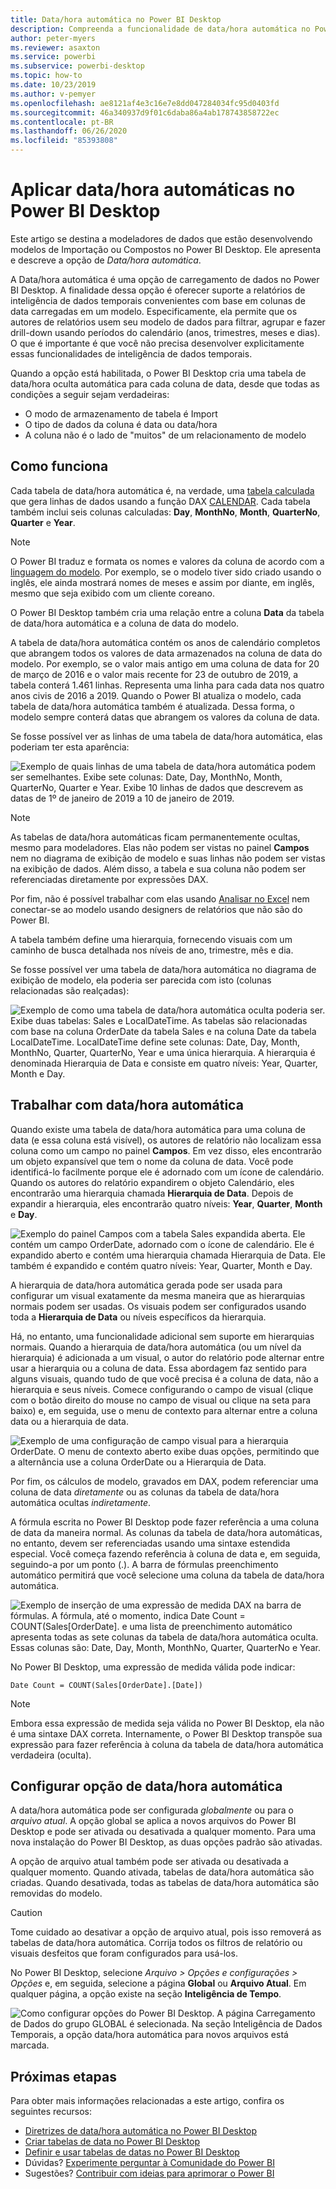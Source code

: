 ```yaml
---
title: Data/hora automática no Power BI Desktop
description: Compreenda a funcionalidade de data/hora automática no Power BI Desktop.
author: peter-myers
ms.reviewer: asaxton
ms.service: powerbi
ms.subservice: powerbi-desktop
ms.topic: how-to
ms.date: 10/23/2019
ms.author: v-pemyer
ms.openlocfilehash: ae8121af4e3c16e7e8dd047284034fc95d0403fd
ms.sourcegitcommit: 46a340937d9f01c6daba86a4ab178743858722ec
ms.contentlocale: pt-BR
ms.lasthandoff: 06/26/2020
ms.locfileid: "85393808"
---
```

# <a name="apply-auto-datetime-in-power-bi-desktop"></a>Aplicar data/hora automáticas no Power BI Desktop

Este artigo se destina a modeladores de dados que estão desenvolvendo modelos de Importação ou Compostos no Power BI Desktop. Ele apresenta e descreve a opção de _Data/hora automática_.

A Data/hora automática é uma opção de carregamento de dados no Power BI Desktop. A finalidade dessa opção é oferecer suporte a relatórios de inteligência de dados temporais convenientes com base em colunas de data carregadas em um modelo. Especificamente, ela permite que os autores de relatórios usem seu modelo de dados para filtrar, agrupar e fazer drill-down usando períodos do calendário (anos, trimestres, meses e dias). O que é importante é que você não precisa desenvolver explicitamente essas funcionalidades de inteligência de dados temporais.

Quando a opção está habilitada, o Power BI Desktop cria uma tabela de data/hora oculta automática para cada coluna de data, desde que todas as condições a seguir sejam verdadeiras:

- O modo de armazenamento de tabela é Import
- O tipo de dados da coluna é data ou data/hora
- A coluna não é o lado de "muitos" de um relacionamento de modelo

## <a name="how-it-works"></a>Como funciona

Cada tabela de data/hora automática é, na verdade, uma [tabela calculada](desktop-calculated-tables.md) que gera linhas de dados usando a função DAX [CALENDAR](/dax/calendar-function-dax). Cada tabela também inclui seis colunas calculadas: **Day**, **MonthNo**, **Month**, **QuarterNo**, **Quarter** e **Year**.

> [!NOTE]
> O Power BI traduz e formata os nomes e valores da coluna de acordo com a [linguagem do modelo](../fundamentals/supported-languages-countries-regions.md#choose-the-language-for-the-model-in-power-bi-desktop). Por exemplo, se o modelo tiver sido criado usando o inglês, ele ainda mostrará nomes de meses e assim por diante, em inglês, mesmo que seja exibido com um cliente coreano.

O Power BI Desktop também cria uma relação entre a coluna **Data** da tabela de data/hora automática e a coluna de data do modelo.

A tabela de data/hora automática contém os anos de calendário completos que abrangem todos os valores de data armazenados na coluna de data do modelo. Por exemplo, se o valor mais antigo em uma coluna de data for 20 de março de 2016 e o valor mais recente for 23 de outubro de 2019, a tabela conterá 1.461 linhas. Representa uma linha para cada data nos quatro anos civis de 2016 a 2019. Quando o Power BI atualiza o modelo, cada tabela de data/hora automática também é atualizada. Dessa forma, o modelo sempre conterá datas que abrangem os valores da coluna de data.

Se fosse possível ver as linhas de uma tabela de data/hora automática, elas poderiam ter esta aparência:

![Exemplo de quais linhas de uma tabela de data/hora automática podem ser semelhantes. Exibe sete colunas: Date, Day, MonthNo, Month, QuarterNo, Quarter e Year. Exibe 10 linhas de dados que descrevem as datas de 1º de janeiro de 2019 a 10 de janeiro de 2019.](media/desktop-auto-date-time/auto-date-time-hidden-table-example-rows.png)

> [!NOTE]
> As tabelas de data/hora automáticas ficam permanentemente ocultas, mesmo para modeladores. Elas não podem ser vistas no painel **Campos** nem no diagrama de exibição de modelo e suas linhas não podem ser vistas na exibição de dados. Além disso, a tabela e sua coluna não podem ser referenciadas diretamente por expressões DAX.
>
> Por fim, não é possível trabalhar com elas usando [Analisar no Excel](../collaborate-share/service-analyze-in-excel.md) nem conectar-se ao modelo usando designers de relatórios que não são do Power BI.

A tabela também define uma hierarquia, fornecendo visuais com um caminho de busca detalhada nos níveis de ano, trimestre, mês e dia.

Se fosse possível ver uma tabela de data/hora automática no diagrama de exibição de modelo, ela poderia ser parecida com isto (colunas relacionadas são realçadas):

![Exemplo de como uma tabela de data/hora automática oculta poderia ser. Exibe duas tabelas: Sales e LocalDateTime. As tabelas são relacionadas com base na coluna OrderDate da tabela Sales e na coluna Date da tabela LocalDateTime. LocalDateTime define sete colunas: Date, Day, Month, MonthNo, Quarter, QuarterNo, Year e uma única hierarquia. A hierarquia é denominada Hierarquia de Data e consiste em quatro níveis: Year, Quarter, Month e Day.](media/desktop-auto-date-time/auto-date-time-hidden-table-example-diagram.png)

## <a name="work-with-auto-datetime"></a>Trabalhar com data/hora automática

Quando existe uma tabela de data/hora automática para uma coluna de data (e essa coluna está visível), os autores de relatório não localizam essa coluna como um campo no painel **Campos**. Em vez disso, eles encontrarão um objeto expansível que tem o nome da coluna de data. Você pode identificá-lo facilmente porque ele é adornado com um ícone de calendário. Quando os autores do relatório expandirem o objeto Calendário, eles encontrarão uma hierarquia chamada **Hierarquia de Data**. Depois de expandir a hierarquia, eles encontrarão quatro níveis: **Year**, **Quarter**, **Month** e **Day**.

![Exemplo do painel Campos com a tabela Sales expandida aberta. Ele contém um campo OrderDate, adornado com o ícone de calendário. Ele é expandido aberto e contém uma hierarquia chamada Hierarquia de Data. Ele também é expandido e contém quatro níveis: Year, Quarter, Month e Day.](media/desktop-auto-date-time/auto-date-time-fields-pane-example.png)

A hierarquia de data/hora automática gerada pode ser usada para configurar um visual exatamente da mesma maneira que as hierarquias normais podem ser usadas. Os visuais podem ser configurados usando toda a **Hierarquia de Data** ou níveis específicos da hierarquia.

Há, no entanto, uma funcionalidade adicional sem suporte em hierarquias normais. Quando a hierarquia de data/hora automática (ou um nível da hierarquia) é adicionada a um visual, o autor do relatório pode alternar entre usar a hierarquia ou a coluna de data. Essa abordagem faz sentido para alguns visuais, quando tudo de que você precisa é a coluna de data, não a hierarquia e seus níveis. Comece configurando o campo de visual (clique com o botão direito do mouse no campo de visual ou clique na seta para baixo) e, em seguida, use o menu de contexto para alternar entre a coluna data ou a hierarquia de data.

![Exemplo de uma configuração de campo visual para a hierarquia OrderDate. O menu de contexto aberto exibe duas opções, permitindo que a alternância use a coluna OrderDate ou a Hierarquia de Data.](media/desktop-auto-date-time/auto-date-time-configure-visuals-fields.png)

Por fim, os cálculos de modelo, gravados em DAX, podem referenciar uma coluna de data _diretamente_ ou as colunas da tabela de data/hora automática ocultas _indiretamente_.

A fórmula escrita no Power BI Desktop pode fazer referência a uma coluna de data da maneira normal. As colunas da tabela de data/hora automáticas, no entanto, devem ser referenciadas usando uma sintaxe estendida especial. Você começa fazendo referência à coluna de data e, em seguida, seguindo-a por um ponto (.). A barra de fórmulas preenchimento automático permitirá que você selecione uma coluna da tabela de data/hora automática.

![Exemplo de inserção de uma expressão de medida DAX na barra de fórmulas. A fórmula, até o momento, indica Date Count = COUNT(Sales[OrderDate]. e uma lista de preenchimento automático apresenta todas as sete colunas da tabela de data/hora automática oculta. Essas colunas são: Date, Day, Month, MonthNo, Quarter, QuarterNo e Year.](media/desktop-auto-date-time/auto-date-time-dax-auto-complete.png)

No Power BI Desktop, uma expressão de medida válida pode indicar:

```dax
Date Count = COUNT(Sales[OrderDate].[Date])
```

> [!NOTE]
> Embora essa expressão de medida seja válida no Power BI Desktop, ela não é uma sintaxe DAX correta. Internamente, o Power BI Desktop transpõe sua expressão para fazer referência à coluna da tabela de data/hora automática verdadeira (oculta).

## <a name="configure-auto-datetime-option"></a>Configurar opção de data/hora automática

A data/hora automática pode ser configurada _globalmente_ ou para o _arquivo atual_. A opção global se aplica a novos arquivos do Power BI Desktop e pode ser ativada ou desativada a qualquer momento. Para uma nova instalação do Power BI Desktop, as duas opções padrão são ativadas.

A opção de arquivo atual também pode ser ativada ou desativada a qualquer momento. Quando ativada, tabelas de data/hora automática são criadas. Quando desativada, todas as tabelas de data/hora automática são removidas do modelo.

> [!CAUTION]
> Tome cuidado ao desativar a opção de arquivo atual, pois isso removerá as tabelas de data/hora automática. Corrija todos os filtros de relatório ou visuais desfeitos que foram configurados para usá-los.

No Power BI Desktop, selecione _Arquivo > Opções e configurações > Opções_ e, em seguida, selecione a página **Global** ou **Arquivo Atual**. Em qualquer página, a opção existe na seção **Inteligência de Tempo**.

![Como configurar opções do Power BI Desktop. A página Carregamento de Dados do grupo GLOBAL é selecionada. Na seção Inteligência de Dados Temporais, a opção data/hora automática para novos arquivos está marcada.](media/desktop-auto-date-time/auto-date-time-configure-global-options.png)

## <a name="next-steps"></a>Próximas etapas

Para obter mais informações relacionadas a este artigo, confira os seguintes recursos:

- [Diretrizes de data/hora automática no Power BI Desktop](../guidance/auto-date-time.md)
- [Criar tabelas de data no Power BI Desktop](../guidance/model-date-tables.md)
- [Definir e usar tabelas de datas no Power BI Desktop](desktop-date-tables.md)
- Dúvidas? [Experimente perguntar à Comunidade do Power BI](https://community.powerbi.com/)
- Sugestões? [Contribuir com ideias para aprimorar o Power BI](https://ideas.powerbi.com/)
